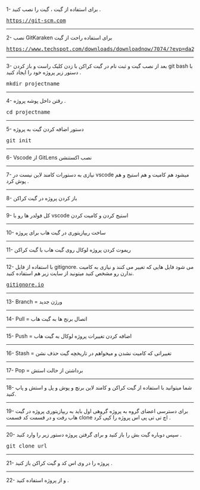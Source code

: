 1- برای استفاده از گیت ، گیت را نصب کنید .
<pre>
<a href="https://git-scm.com">https://git-scm.com</a>
</pre>
<hr>

2- نصب GitKaraken برای استفاده راحت از گیت
<pre>
<a href="https://www.techspot.com/downloads/downloadnow/7074/?evp=da25f7b72b5b90222fcfbdcd9b1c129a&file=9279">https://www.techspot.com/downloads/downloadnow/7074/?evp=da25f7b72b5b90222fcfbdcd9b1c129a&file=9279</a>
</pre>
<hr>

3- بعد از نصب گیت و ثبت نام در گیت کراکن با زدن کلیک راست و باز کردن git bash با دستور زیر پروژه خود را ایجاد کنید .
<pre>
mkdir projectname
</pre>
<hr>

4- رقتن داخل پوشه پروژه .
<pre>
cd projectname
</pre>
<hr>

5- دستور اضافه کردن گیت به پروژه
<pre>
git init
</pre>
<hr>

6- Vscode از GitLens نصب اکستنشن
<hr>

7- نیازی به دستورات کامند لاین نیست در vscode میشود هم کامیت و هم استیج و هم پوش کرد . 
<hr>

8- باز کردن پروژه در گیت کراکن
<hr>

9- کل فولدر ها رو با vscode استیج کردن و کامیت کردن 

<hr>

10- ساخت ریپازیتوری در گیت هاب برای پروژه
<hr>

11- ریموت کردن پروژه لوکال روی گیت هاب با گیت کراکن
<hr>

12- با استفاده از فایل gitignore. می شود فایل هایی که تغییر می کنند و نیازی به کامیت ندارن رو مشخص کنید میتونید از سایت زیر هم استفاده کنید.

<pre>
<a href="https://gitignore.io">gitignore.io</a>
</pre>
<hr>

13- Branch = ورژن جدید
<hr>

14- Pull = اتصال برنج ها به گیت هاب
<hr>

15- Push = اضافه کردن تغییرات پروژه لوکال به گیت هاب
<hr>

16- Stash = تغییراتی که کامیت نشدن و میخواهم در تاریخچه گیت حذف نشن
<hr>

17- Pop = برداشتن از حالت استش
<hr>

18- شما میتوانید با استفاده از گیت کراکن و کامند لاین برنچ و پوش و پل و استش و پاپ کنید.
<hr>

19- برای دسترسی اعضای گروه به پروژه گروهی اول باید به ریپازیتوری پروژه در گیت هاب رفت و در قسمت کد قسمت clone اچ تی تی پی اس پروژه را کپی کرد . 
<hr>

20- سپس دوباره گیت بش را باز کنید و برای گرفتن پروژه دستور زیر را وارد کنید .

<pre>
git clone url
</pre>
<hr>
  

21- پروژه را در وی اس کد و گیت کراکن باز کنید .
<hr>

22- و از پروژه استفاده کنید .
